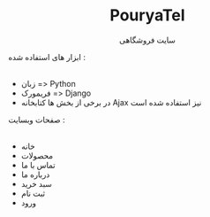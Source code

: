 <h1 align=center>PouryaTel</h1>
<p align=center>سایت فروشگاهی</p>
<div>ابزار های استفاده شده :</div>
<br>
<ul>
  <li>زبان => Python</li>
  <li>فریمورک => Django</li>
  <li>در برخی از بخش ها کتابخانه Ajax نیز استفاده شده است</li>
</ul>

<div>صفحات وبسایت : </div>
<br>
<ul>
  <li>خانه</li>
  <li>محصولات</li>
  <li>تماس با ما</li>
  <li>درباره ما</li>
  <li>سبد خرید</li>
  <li>ثبت نام</li>
  <li>ورود</li>
</ul>
